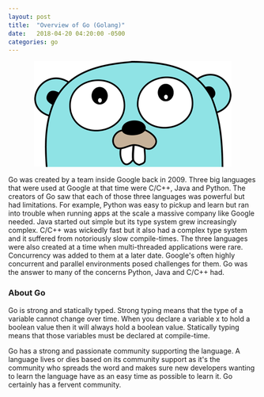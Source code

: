 ```yaml
---
layout: post
title:  "Overview of Go (Golang)"
date:   2018-04-20 04:20:00 -0500
categories: go
---
```


<span style="display:block;text-align:center;">![Go Gopher][gogopher]</span>

Go was created by a team inside Google back in 2009. Three big languages that were used at Google at that time were C/C++, Java and Python. The creators of Go saw that each of those three languages was powerful but had limitations. For example, Python was easy to pickup and learn but ran into trouble when running apps at the scale a massive company like Google needed. Java started out simple but its type system grew increasingly complex. C/C++ was wickedly fast but it also had a complex type system and it suffered from notoriously slow compile-times. The three languages were also created at a time when multi-threaded applications were rare. Concurrency was added to them at a later date. Google's often highly concurrent and parallel environments posed challenges for them. Go was the answer to many of the concerns Python, Java and C/C++ had.

### About Go

Go is strong and statically typed. Strong typing means that the type of a variable cannot change over time. When you declare a variable x to hold a boolean value then it will always hold a boolean value. Statically typing means that those variables must be declared at compile-time. 

Go has a strong and passionate community supporting the language. A language lives or dies based on its community support as it's the community who spreads the word and makes sure new developers wanting to learn the language have as an easy time as possible to learn it. Go certainly has a fervent community.






[gogopher]: /assets/images/2018-04-20-go-overview/go-gopher.png